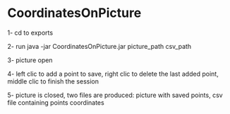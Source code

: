 # CoordinatesOnPicture
1- cd to exports

2- run java -jar CoordinatesOnPicture.jar picture_path csv_path

3- picture open

4- left clic to add a point to save, right clic to delete the last added point, middle clic to finish the session

5- picture is closed, two files are produced: picture with saved points, csv file containing points coordinates
